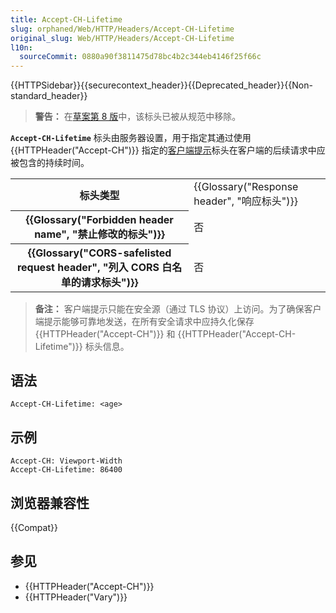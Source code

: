 ```yaml
---
title: Accept-CH-Lifetime
slug: orphaned/Web/HTTP/Headers/Accept-CH-Lifetime
original_slug: Web/HTTP/Headers/Accept-CH-Lifetime
l10n:
  sourceCommit: 0880a90f3811475d78bc4b2c344eb4146f25f66c
---
```


{{HTTPSidebar}}{{securecontext_header}}{{Deprecated_header}}{{Non-standard_header}}

> **警告：** 在[草案第 8 版](https://datatracker.ietf.org/doc/html/draft-ietf-httpbis-client-hints-08)中，该标头已被从规范中移除。

**`Accept-CH-Lifetime`** 标头由服务器设置，用于指定其通过使用 {{HTTPHeader("Accept-CH")}} 指定的[客户端提示](/zh-CN/docs/Web/HTTP/Client_hints)标头在客户端的后续请求中应被包含的持续时间。

<table class="properties">
  <tbody>
    <tr>
      <th scope="row">标头类型</th>
      <td>{{Glossary("Response header", "响应标头")}}</td>
    </tr>
    <tr>
      <th scope="row">{{Glossary("Forbidden header name", "禁止修改的标头")}}</th>
      <td>否</td>
    </tr>
    <tr>
      <th scope="row">
        {{Glossary("CORS-safelisted request header", "列入 CORS 白名单的请求标头")}}
      </th>
      <td>否</td>
    </tr>
  </tbody>
</table>

> **备注：** 客户端提示只能在安全源（通过 TLS 协议）上访问。为了确保客户端提示能够可靠地发送，在所有安全请求中应持久化保存 {{HTTPHeader("Accept-CH")}} 和 {{HTTPHeader("Accept-CH-Lifetime")}} 标头信息。

## 语法

```http
Accept-CH-Lifetime: <age>
```

## 示例

```http
Accept-CH: Viewport-Width
Accept-CH-Lifetime: 86400
```

## 浏览器兼容性

{{Compat}}

## 参见

- {{HTTPHeader("Accept-CH")}}
- {{HTTPHeader("Vary")}}
